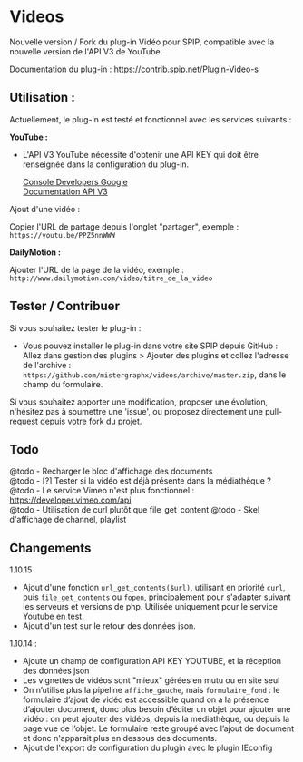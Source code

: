 # Videos

Nouvelle version / Fork du plug-in Vidéo pour SPIP, compatible avec la nouvelle version de l'API V3 de YouTube.

Documentation du plug-in : 
<https://contrib.spip.net/Plugin-Video-s>



## Utilisation :

Actuellement, le plug-in est testé et fonctionnel avec les services suivants :

**YouTube :**

*   L'API V3 YouTube nécessite d'obtenir une API KEY qui doit être renseignée dans la configuration du plug-in.
    
    [Console Developers Google](https://console.developers.google.com/)  
    [Documentation API V3](https://developers.google.com/youtube/v3/docs/?hl=fr)

Ajout d'une vidéo :

Copier l'URL de partage depuis l'onglet "partager", exemple : `https://youtu.be/PPZ5nnWWW`

**DailyMotion :**

Ajouter l'URL de la page de la vidéo, exemple : `http://www.dailymotion.com/video/titre_de_la_video`

## Tester / Contribuer

Si vous souhaitez tester le plug-in :

*   Vous pouvez installer le plug-in dans votre site SPIP depuis GitHub :
    Allez dans gestion des plugins > Ajouter des plugins et collez l'adresse de l'archive :
    `https://github.com/mistergraphx/videos/archive/master.zip`, dans le champ du formulaire.

Si vous souhaitez apporter une modification, proposer une évolution, n'hésitez pas à soumettre une 'issue',
ou proposez directement une pull-request depuis votre fork du projet.

## Todo

@todo - Recharger le bloc d'affichage des documents  
@todo - [?] Tester si la vidéo est déjà présente dans la médiathèque ?  
@todo - Le service Vimeo n'est plus fonctionnel : <https://developer.vimeo.com/api>  
@todo - Utilisation de curl plutôt que file_get_content
@todo - Skel d'affichage de channel, playlist

## Changements

1.10.15

*	Ajout d'une fonction `url_get_contents($url)`, utilisant en priorité `curl`, puis `file_get_contents` ou `fopen`, principalement pour s'adapter suivant les serveurs et versions de php. Utilisée uniquement pour le service Youtube en test.
*	Ajout d'un test sur le retour des données json.

1.10.14 :

*   Ajoute un champ de configuration API KEY YOUTUBE, et la réception des données json
*   Les vignettes de vidéos sont "mieux" gérées en mutu ou en site seul
*   On n’utilise plus la pipeline `affiche_gauche`, mais `formulaire_fond` : le formulaire d’ajout de vidéo est accessible quand on a la présence d’ajouter document, donc plus besoin d’éditer un objet pour ajouter une vidéo : on peut ajouter des vidéos, depuis la médiathèque, ou depuis la page vue de l’objet. Le formulaire reste groupé avec l’ajout de document et donc n'apparait plus en dessous des documents.
*   Ajout de l'export de configuration du plugin avec le plugin IEconfig